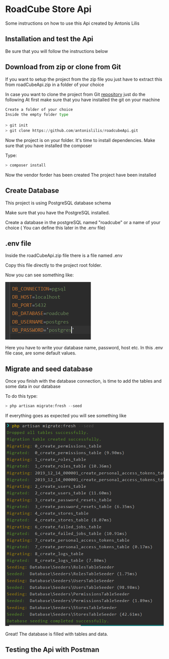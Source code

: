 # RoadCube Store Api

Some instructions on how to use this Api created by Antonis Lilis

## Installation and test the Api

Be sure that you will follow the instructions below



## Download from zip or clone from Git

If you want to setup the project from the zip file you just have to extract this from roadCubeApi.zip
in a folder of your choice

In case you want to clone the project from Git [repository](https://github.com/antonislilis/roadcubeApi) just do the following
At first make sure that you have installed the git on your machine
```python
Create a folder of your choice
Inside the empty folder type

> git init
> git clone https://github.com/antonislilis/roadcubeApi.git
```
Now the project is on your folder. 
It's time to install dependencies. Make sure that you have installed the composer 

Type:
```python
> composer install
```
Now the vendor forder has been created
The project have been installed

## Create Database
This project is using PostgreSQL database schema

Make sure that you have the PostgreSQL installed.

Create a database in the postgreSQL named "roadcube" or a name of your choice ( You can define this later in the .env file)

## .env file
Inside the roadCubeApi.zip file there is a file named .env

Copy this file directly to the project root folder.

Now you can see something like:

![img.png](img.png)

Here you have to write your database name, password, host etc. In this .env file case, are some default values.

## Migrate and seed database
Once you finish with the database connection, is time to add the tables and some data in our database

To do this type:

```python
> php artisan migrate:fresh --seed
```

If everything goes as expected you will see something like

![img_1.png](img_1.png)

Great! The database is filled with tables and data.


## Testing the Api with Postman

